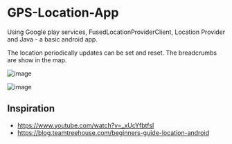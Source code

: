 # GPS-Location-App

Using Google play services, FusedLocationProviderClient, Location Provider and Java - a basic android app.

The location periodically updates can be set and reset. The breadcrumbs are show in the map.

![image](https://user-images.githubusercontent.com/57990344/202007134-a8a80959-df26-4c26-a8b5-0016ff6fb4a8.png)

![image](https://user-images.githubusercontent.com/57990344/202007345-8741c89c-326b-43fd-9151-b858a5573457.png)

## Inspiration
- https://www.youtube.com/watch?v=_xUcYfbtfsI
- https://blog.teamtreehouse.com/beginners-guide-location-android
